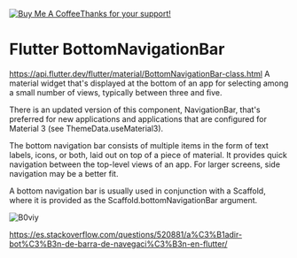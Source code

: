 <a href="https://www.buymeacoffee.com/jorgesys" target="_blank"><img src="https://www.buymeacoffee.com/assets/img/custom_images/orange_img.png" alt="Buy Me A Coffee" style="height: auto !important;width: auto !important;" >Thanks for your support!</a>

# Flutter BottomNavigationBar

https://api.flutter.dev/flutter/material/BottomNavigationBar-class.html
A material widget that's displayed at the bottom of an app for selecting among a small number of views, typically between three and five.

There is an updated version of this component, NavigationBar, that's preferred for new applications and applications that are configured for Material 3 (see ThemeData.useMaterial3).

The bottom navigation bar consists of multiple items in the form of text labels, icons, or both, laid out on top of a piece of material. It provides quick navigation between the top-level views of an app. For larger screens, side navigation may be a better fit.

A bottom navigation bar is usually used in conjunction with a Scaffold, where it is provided as the Scaffold.bottomNavigationBar argument.


![B0viy](https://user-images.githubusercontent.com/6410761/159561424-fc8b1f5d-9e08-430d-8ef1-9751b97e31c8.png)

https://es.stackoverflow.com/questions/520881/a%C3%B1adir-bot%C3%B3n-de-barra-de-navegaci%C3%B3n-en-flutter/


